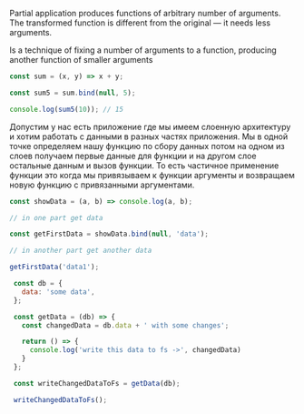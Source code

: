 Partial application produces functions of arbitrary number of arguments. The transformed function is different from the original — it needs less arguments.

Is a technique of fixing a number of arguments to a function, producing another function of smaller arguments

```js
const sum = (x, y) => x + y;

const sum5 = sum.bind(null, 5);

console.log(sum5(10)); // 15
```

Допустим у нас есть приложение где мы имеем слоенную архитектуру и хотим работать с данными в разных частях приложения. Мы в одной точке определяем нашу функцию по сбору данных потом на одном из слоев получаем первые данные для функции и на другом слое остальные данным и вызов функции. То есть частичное применение функции это когда мы привязываем к функции аргументы и возвращаем новую функцию с привязанными аргументами.

```js
const showData = (a, b) => console.log(a, b);

// in one part get data

const getFirstData = showData.bind(null, 'data');  

// in another part get another data

getFirstData('data1');
```

```js
 const db = {
   data: 'some data',
 };

 const getData = (db) => {
   const changedData = db.data + ' with some changes';

   return () => {
     console.log('write this data to fs ->', changedData)
   }
 };

 const writeChangedDataToFs = getData(db);

 writeChangedDataToFs();
 ```
